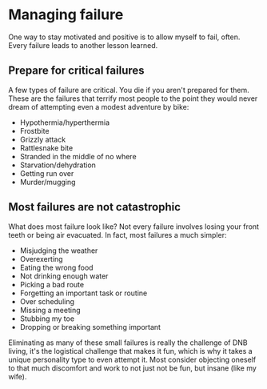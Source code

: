 # Managing failure

One way to stay motivated and positive is to allow myself to fail, often. Every failure leads to another lesson learned.

## Prepare for critical failures

A few types of failure are critical. You die if you aren't prepared for them. These are the failures that terrify most people to the point they would never dream of attempting even a modest adventure by bike:

* Hypothermia/hyperthermia
* Frostbite
* Grizzly attack
* Rattlesnake bite
* Stranded in the middle of no where
* Starvation/dehydration
* Getting run over
* Murder/mugging

## Most failures are not catastrophic

What does most failure look like? Not every failure involves losing your front teeth or being air evacuated. In fact, most failures a much simpler:

* Misjudging the weather
* Overexerting
* Eating the wrong food
* Not drinking enough water
* Picking a bad route
* Forgetting an important task or routine
* Over scheduling
* Missing a meeting
* Stubbing my toe
* Dropping or breaking something important

Eliminating as many of these small failures is really the challenge of DNB living, it's the logistical challenge that makes it fun, which is why it takes a unique personality type to even attempt it. Most consider objecting oneself to that much discomfort and work to not just not be fun, but insane (like my wife).

